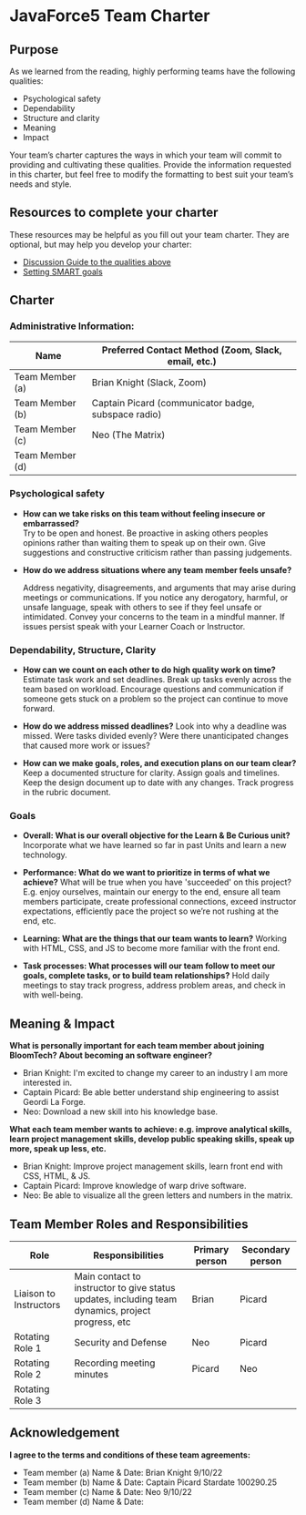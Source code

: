 # JavaForce5 Team Charter

## Purpose

As we learned from the reading, highly performing teams have the following
qualities:

* Psychological safety
* Dependability
* Structure and clarity
* Meaning
* Impact

Your team’s charter captures the ways in which your team will commit to
providing and cultivating these qualities. Provide the information requested in
this charter, but feel free to modify the formatting to best suit your team’s
needs and style.

## Resources to complete your charter

These resources may be helpful as you fill out your team charter. They are optional, but may help you develop your charter:

* [Discussion Guide to the qualities above](https://docs.google.com/document/d/1lgiz6mwZeyWEaJxN_NMI-tI5Qijv2BHh27DPLeSLE40)
* [Setting SMART goals](https://www.mindtools.com/pages/article/smart-goals.htm)

## Charter

### Administrative Information:

|Name            | Preferred Contact Method (Zoom, Slack, email, etc.) |
|---	           |-----------------------------------------------------|
|Team Member (a) | Brian Knight (Slack, Zoom)                          |
|Team Member (b) | Captain Picard (communicator badge, subspace radio) |
|Team Member (c) | Neo (The Matrix)                                    |
|Team Member (d) |                                                     |

### Psychological safety

* **How can we take risks on this team without feeling insecure or
  embarrassed?**  
    Try to be open and honest. Be proactive in asking others peoples opinions rather than waiting 
    them to speak up on their own. Give suggestions and constructive criticism rather than passing judgements.   


* **How do we address situations where any team member feels unsafe?**
  
  Address negativity, disagreements, and arguments that may arise during meetings 
  or communications. If you notice any derogatory, harmful, or unsafe language, 
  speak with others to see if they feel unsafe or intimidated. Convey your concerns to the team
  in a mindful manner. If issues persist speak with your Learner Coach or Instructor.

### Dependability, Structure, Clarity

* **How can we count on each other to do high quality work on time?**
    Estimate task work and set deadlines. Break up tasks evenly across the team based on workload.
    Encourage questions and communication if someone gets stuck on a problem so the project can
    continue to move forward.

* **How do we address missed deadlines?**
    Look into why a deadline was missed. Were tasks divided evenly? Were there unanticipated
    changes that caused more work or issues?

* **How can we make goals, roles, and execution plans on our team clear?**
    Keep a documented structure for clarity. Assign goals and timelines. Keep the design document
    up to date with any changes.  Track progress in the rubric document.

### Goals

* **Overall: What is our overall objective for the Learn & Be Curious unit?**
    Incorporate what we have learned so far in past Units and learn a new technology. 


* **Performance: What do we want to prioritize in terms of what we achieve?**
    What will be true when you have 'succeeded' on this project? E.g. enjoy
    ourselves, maintain our energy to the end, ensure all team members
    participate, create professional connections, exceed instructor
    expectations, efficiently pace the project so we’re not rushing at the end,
    etc.


* **Learning: What are the things that our team wants to learn?**
    Working with HTML, CSS, and JS to become more familiar with the front end.


* **Task processes: What processes will our team follow to meet our goals,
  complete tasks, or to build team relationships?**
    Hold daily meetings to stay track progress, address problem areas, and check in
    with well-being.

## Meaning & Impact

**What is personally important for each team member about joining BloomTech? About
becoming an software engineer?**

* Brian Knight: I'm excited to change my career to an industry I am more interested in. 
* Captain Picard: Be able better understand ship engineering to assist Geordi La Forge.
* Neo: Download a new skill into his knowledge base. 

**What each team member wants to achieve: e.g. improve analytical skills, learn
project management skills, develop public speaking skills, speak up more, speak
up less, etc.**

* Brian Knight: Improve project management skills, learn front end with CSS, HTML, & JS.
* Captain Picard: Improve knowledge of warp drive software.
* Neo: Be able to visualize all the green letters and numbers in the matrix.

## Team Member Roles and Responsibilities

|**Role**               | **Responsibilities**                                                                              | **Primary person** | **Secondary person** |
|---                    |---------------------------------------------------------------------------------------------------|--------------------|----------------------|
|Liaison to Instructors | Main contact to instructor to give status updates, including team dynamics, project progress, etc | Brian              | Picard               |
|Rotating Role 1        | Security and Defense                                                                              | Neo                | Picard               |
|Rotating Role 2        | Recording meeting minutes  | Picard  | Neo                  |
|Rotating Role 3        |                                                                                                   |                    |                      |

## Acknowledgement

**I agree to the terms and conditions of these team agreements:**

* Team member (a) Name & Date: Brian Knight 9/10/22
* Team member (b) Name & Date: Captain Picard Stardate 100290.25
* Team member (c) Name & Date: Neo 9/10/22
* Team member (d) Name & Date:
